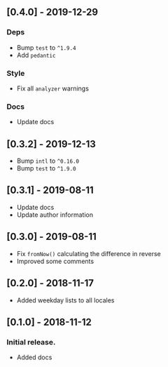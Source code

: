 ## [0.4.0] - 2019-12-29

### Deps
* Bump `test` to `^1.9.4`
* Add `pedantic`

### Style
* Fix all `analyzer` warnings

### Docs
* Update docs


## [0.3.2] - 2019-12-13

* Bump `intl` to `^0.16.0`
* Bump `test` to `^1.9.0`

## [0.3.1] - 2019-08-11

* Update docs
* Update author information

## [0.3.0] - 2019-08-11

* Fix `fromNow()` calculating the difference in reverse
* Improved some comments

## [0.2.0] - 2018-11-17

* Added weekday lists to all locales

## [0.1.0] - 2018-11-12

### Initial release.
* Added docs